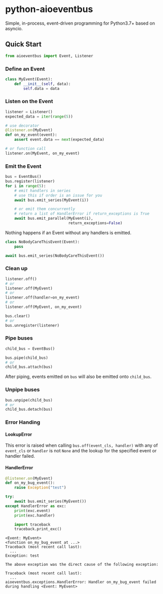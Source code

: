 # python-aioeventbus
Simple, in-process, event-driven programming for Python3.7+ based on asyncio.

## Quick Start
```py
from aioeventbus import Event, Listener
```

### Define an Event
```py
class MyEvent(Event):
    def __init__(self, data):
        self.data = data
```

### Listen on the Event
```py
listener = Listener()
expected_data = iter(range(5))

# use decorator
@listener.on(MyEvent)
def on_my_event(event):
    assert event.data == next(expected_data)

# or function call
listener.on(MyEvent, on_my_event)
```

### Emit the Event
```py
bus = EventBus()
bus.register(listener)
for i in range(5):
    # emit handlers in series
    # use this if order is an issue for you
    await bus.emit_series(MyEvent(i))

    # or emit them concurrently
    # return a list of HandlerError if return_exceptions is True
    await bus.emit_parallel(MyEvent(i),
                            return_exceptions=False)
```

Nothing happens if an Event without any handlers is emitted.

```py
class NoBodyCareThisEvent(Event):
    pass

await bus.emit_series(NoBodyCareThisEvent())
```

### Clean up
```py
listener.off()
# or
listener.off(MyEvent)
# or
listener.off(handler=on_my_event)
# or
listener.off(MyEvent, on_my_event)

bus.clear()
# or
bus.unregister(listener)
```

### Pipe buses
```py
child_bus = EventBus()

bus.pipe(child_bus)
# or
child_bus.attach(bus)
```

After piping, events emitted on `bus` will also be emitted onto `child_bus`.

### Unpipe buses
```py
bus.unpipe(child_bus)
# or
child_bus.detach(bus)
```

### Error Handing

#### LookupError
This error is raised when calling `bus.off(event_cls, handler)` with any of `event_cls` or `handler` is not `None` and the lookup for the specified event or handler failed.


#### HandlerError
```py
@listener.on(MyEvent)
def on_my_bug_event():
    raise Exception("test")

try:
    await bus.emit_series(MyEvent())
except HandlerError as exc:
    print(exc.event)
    print(exc.handler)

    import traceback
    traceback.print_exc()
```

```
<Event: MyEvent>
<function on_my_bug_event at ...>
Traceback (most recent call last):
  ...
Exception: test

The above exception was the direct cause of the following exception:

Traceback (most recent call last):
  ...
aioeventbus.exceptions.HandlerError: Handler on_my_bug_event failed during handling <Event: MyEvent>
```
